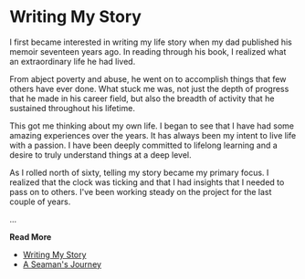 # Writing My Story

I first became interested in writing my life story when my dad published his memoir seventeen years ago. In reading through his book, I realized what an extraordinary life he had lived.

From abject poverty and abuse, he went on to accomplish things that few others have ever done. What stuck me was, not just the depth of progress that he made in his career field, but also the breadth of activity that he sustained throughout his lifetime.

This got me thinking about my own life. I began to see that I have had some amazing experiences over the years. It has always been my intent to live life with a passion. I have been deeply committed to lifelong learning and a desire to truly understand things at a deep level.

As I rolled north of sixty, telling my story became my primary focus. I realized that the clock was ticking and that I had insights that I needed to pass on to others. I've been working steady on the project for the last couple of years.

...

**Read More**

* [Writing My Story](https://seamansguide.com/book/journey/Preface.md)
* [A Seaman's Journey](https://seamansguide.com/book/journey)

